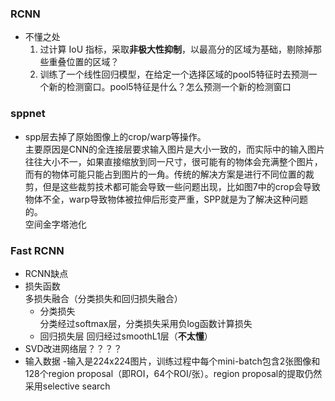 
### RCNN
- 不懂之处  
  1. 过计算 IoU 指标，采取**非极大性抑制**，以最高分的区域为基础，剔除掉那些重叠位置的区域？
  2. 训练了一个线性回归模型，在给定一个选择区域的pool5特征时去预测一个新的检测窗口。pool5特征是什么？怎么预测一个新的检测窗口

### sppnet
- spp层去掉了原始图像上的crop/warp等操作。  
   主要原因是CNN的全连接层要求输入图片是大小一致的，而实际中的输入图片往往大小不一，如果直接缩放到同一尺寸，很可能有的物体会充满整个图片，而有的物体可能只能占到图片的一角。传统的解决方案是进行不同位置的裁剪，但是这些裁剪技术都可能会导致一些问题出现，比如图7中的crop会导致物体不全，warp导致物体被拉伸后形变严重，SPP就是为了解决这种问题的。  
   空间金字塔池化

### Fast RCNN
- RCNN缺点
- 损失函数  
  多损失融合（分类损失和回归损失融合）  
  - 分类损失  
    分类经过softmax层，分类损失采用负log函数计算损失 
  - 回归损失层
    回归经过smoothL1层（**不太懂**）
- SVD改进网络层？？？？
- 输入数据
-输入是224x224图片，训练过程中每个mini-batch包含2张图像和128个region proposal（即ROI，64个ROI/张）。region proposal的提取仍然采用selective search
<!--stackedit_data:
eyJoaXN0b3J5IjpbLTE5MjE3NDA2MjgsNzA0MzAwNjY2LC00MT
I5ODEzOSwxMjUwNjY3ODI2LDExNDA5NzAyNzUsNzI3OTIwMjgw
LDk1MjQ1NDMxMiwxMTA4NDg5MTU2LC0xOTY5OTk1NzAyLDE1Nz
Y1MjAyMDEsLTEyNDkxMjM4NDUsLTIwODg3NDY2MTJdfQ==
-->